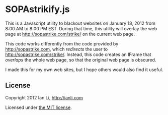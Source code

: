 SOPAstrikify.js
===============

This is a Javascript utility to blackout websites on January 18, 2012 from 8:00 AM to 8:00 PM EST. During that time, this utility will overlay the web page at http://sopastrike.com/strike/ on the current web page. 

This code works differently from the code provided by http://sopastrike.com, which _redirects_ the user to http://sopastrike.com/strike/. Instead, this code creates an IFrame that _overlaps_ the whole web page, so that the original web page is obscured.

I made this for my own web sites, but I hope others would also find it useful.

License
-------

Copyright 2012 Ian Li, http://ianli.com

Licensed under [the MIT license](http://www.opensource.org/licenses/mit-license.php).